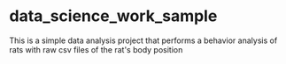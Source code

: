 # data_science_work_sample

This is a simple data analysis project that performs a behavior analysis of rats with raw csv files of the rat's body position
